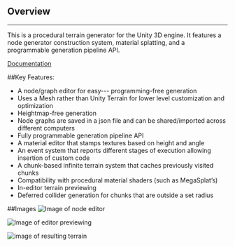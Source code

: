 ## Overview
---
This is a procedural terrain generator for the Unity 3D engine. It features a node generator construction  system, material splatting, and a programmable generation pipeline API.

<a href="https://drive.google.com/open?id=12-6kPdBn5LssFr5xOF1vJnG4od9EWgj0">Documentation</a>

##Key Features:
- A node/graph editor for easy--- programming-free generation
- Uses a Mesh rather than Unity Terrain for lower level customization and optimization
- Heightmap-free generation
- Node graphs are saved in a json file and can be shared/imported across different computers
- Fully programmable generation pipeline API
- A material editor that stamps textures based on height and angle
- An event system that reports different stages of execution allowing insertion of custom code
- A chunk-based infinite terrain system that caches previously visited chunks 
- Compatibility with procedural material shaders (such as MegaSplat’s) 
- In-editor terrain previewing 
- Deferred collider generation for chunks that are outside a set radius 

##Images
![Image of node editor](https://github.com/CyanCode/Procedural-Terrain-Generator/blob/master/AssetStore/sc-5.png?raw=true)

![Image of editor previewing](https://github.com/CyanCode/Procedural-Terrain-Generator/blob/master/AssetStore/sc-2.png?raw=true)

![image of resulting terrain](https://github.com/CyanCode/Procedural-Terrain-Generator/blob/master/AssetStore/sc-3.png?raw=true)
